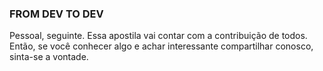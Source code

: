 ### FROM DEV TO DEV ###

Pessoal, seguinte. Essa apostila vai contar com a contribuição de todos. Então, se você conhecer algo e achar interessante compartilhar conosco, sinta-se a vontade.
